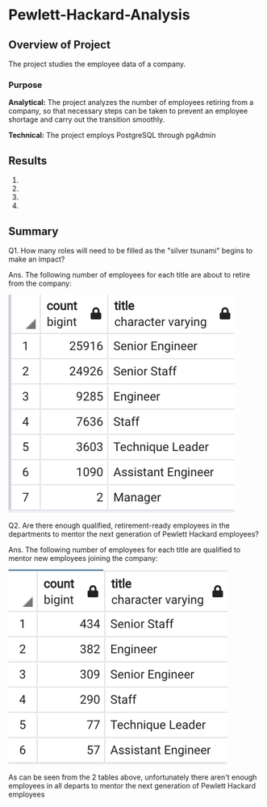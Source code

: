 # Pewlett-Hackard-Analysis

## Overview of Project
The project studies the employee data of a company.

### Purpose

**Analytical:** The project analyzes the number of employees retiring from a company, so that necessary steps can be taken to prevent an employee shortage and carry out the transition smoothly.

**Technical:** The project employs PostgreSQL through pgAdmin

## Results

1. 

2. 

3. 

4. 


## Summary

Q1. How many roles will need to be filled as the "silver tsunami" begins to make an impact?

Ans. The following number of employees for each title are about to retire from the company:

![Retiring Employees](/Resources/retiring_employees.png)

Q2. Are there enough qualified, retirement-ready employees in the departments to mentor the next generation of Pewlett Hackard employees?

Ans. The following number of employees for each title are qualified to mentor new employees joining the company:

![Mentorship Employees](/Resources/mentorship_employees.png)

As can be seen from the 2 tables above, unfortunately there aren't enough employees in all departs to mentor the next generation of Pewlett Hackard employees 
